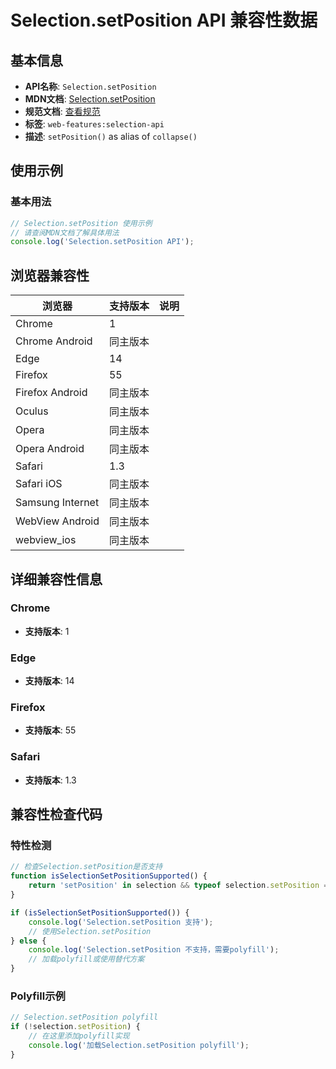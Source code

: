# Selection.setPosition API 兼容性数据

## 基本信息

- **API名称**: `Selection.setPosition`
- **MDN文档**: [Selection.setPosition](https://developer.mozilla.org/docs/Web/API/Selection/setPosition)
- **规范文档**: [查看规范](https://w3c.github.io/selection-api/#dom-selection-collapse)
- **标签**: `web-features:selection-api`
- **描述**: `setPosition()` as alias of `collapse()`

## 使用示例

### 基本用法

```javascript
// Selection.setPosition 使用示例
// 请查阅MDN文档了解具体用法
console.log('Selection.setPosition API');
```

## 浏览器兼容性

| 浏览器 | 支持版本 | 说明 |
|--------|----------|------|
| Chrome | 1 |  |
| Chrome Android | 同主版本 |  |
| Edge | 14 |  |
| Firefox | 55 |  |
| Firefox Android | 同主版本 |  |
| Oculus | 同主版本 |  |
| Opera | 同主版本 |  |
| Opera Android | 同主版本 |  |
| Safari | 1.3 |  |
| Safari iOS | 同主版本 |  |
| Samsung Internet | 同主版本 |  |
| WebView Android | 同主版本 |  |
| webview_ios | 同主版本 |  |

## 详细兼容性信息

### Chrome

- **支持版本**: 1

### Edge

- **支持版本**: 14

### Firefox

- **支持版本**: 55

### Safari

- **支持版本**: 1.3

## 兼容性检查代码

### 特性检测

```javascript
// 检查Selection.setPosition是否支持
function isSelectionSetPositionSupported() {
    return 'setPosition' in selection && typeof selection.setPosition === 'function';
}

if (isSelectionSetPositionSupported()) {
    console.log('Selection.setPosition 支持');
    // 使用Selection.setPosition
} else {
    console.log('Selection.setPosition 不支持，需要polyfill');
    // 加载polyfill或使用替代方案
}
```

### Polyfill示例

```javascript
// Selection.setPosition polyfill
if (!selection.setPosition) {
    // 在这里添加polyfill实现
    console.log('加载Selection.setPosition polyfill');
}
```

